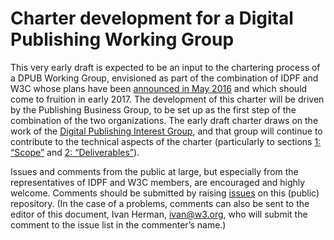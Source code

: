 # Charter development for a Digital Publishing Working Group

This very early draft is expected to be an input to the chartering process of a DPUB Working Group, envisioned as part of the combination of IDPF and W3C whose plans have been [announced in May 2016](https://www.w3.org/2016/05/digpub.html.en) and which should come to fruition in early 2017. The development of this charter will be driven by the Publishing Business Group, to be set up as the first step of the combination of the two organizations. The early draft charter draws on the work of the [Digital Publishing Interest Group](https://www.w3.org/dpub/IG), and that group will continue to contribute to the technical aspects of the charter (particularly to sections [1: “Scope”](http://w3c.github.io/dpubwg-charter#scope) and [2: “Deliverables”](http://w3c.github.io/dpubwg-charter#deliverables)).

Issues and comments from the public at large, but especially from the representatives of IDPF and W3C members, are encouraged and highly welcome. Comments should be submitted by raising [issues](https://github.com/w3c/dpubwg-charter/issues) on this (public) repository. (In the case of a problems, comments can also be sent to the editor of this document, Ivan Herman, [ivan@w3.org](mailto:ivan@w3.org), who will submit the comment to the issue list in the commenter’s name.)
